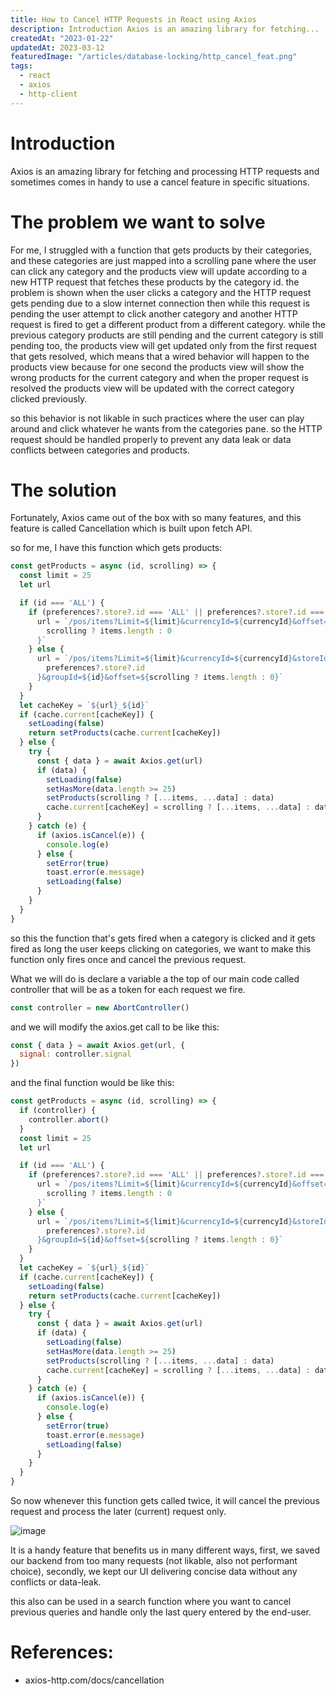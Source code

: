 ```yaml
---
title: How to Cancel HTTP Requests in React using Axios
description: Introduction Axios is an amazing library for fetching...
createdAt: "2023-01-22"
updatedAt: 2023-03-12
featuredImage: "/articles/database-locking/http_cancel_feat.png"
tags:
  - react
  - axios
  - http-client
---
```


# Introduction

Axios is an amazing library for fetching and processing HTTP requests and sometimes comes in handy to use a cancel feature in specific situations.

# The problem we want to solve

For me, I struggled with a function that gets products by their categories, and these categories are just mapped into a scrolling pane where the user can click any category and the products view will update according to a new HTTP request that fetches these products by the category id. the problem is shown when the user clicks a category and the HTTP request gets pending due to a slow internet connection then while this request is pending the user attempt to click another category and another HTTP request is fired to get a different product from a different category. while the previous category products are still pending and the current category is still pending too, the products view will get updated only from the first request that gets resolved, which means that a wired behavior will happen to the products view because for one second the products view will show the wrong products for the current category and when the proper request is resolved the products view will be updated with the correct category clicked previously.

so this behavior is not likable in such practices where the user can play around and click whatever he wants from the categories pane. so the HTTP request should be handled properly to prevent any data leak or data conflicts between categories and products.

# The solution

Fortunately, Axios came out of the box with so many features, and this feature is called Cancellation which is built upon fetch API.

so for me, I have this function which gets products:

```js
const getProducts = async (id, scrolling) => {
  const limit = 25
  let url

  if (id === 'ALL') {
    if (preferences?.store?.id === 'ALL' || preferences?.store?.id === undefined) {
      url = `/pos/items?Limit=${limit}&currencyId=${currencyId}&offset=${
        scrolling ? items.length : 0
      }`
    } else {
      url = `/pos/items?Limit=${limit}&currencyId=${currencyId}&storeId=${
        preferences?.store?.id
      }&groupId=${id}&offset=${scrolling ? items.length : 0}`
    }
  }
  let cacheKey = `${url}_${id}`
  if (cache.current[cacheKey]) {
    setLoading(false)
    return setProducts(cache.current[cacheKey])
  } else {
    try {
      const { data } = await Axios.get(url)
      if (data) {
        setLoading(false)
        setHasMore(data.length >= 25)
        setProducts(scrolling ? [...items, ...data] : data)
        cache.current[cacheKey] = scrolling ? [...items, ...data] : data
      }
    } catch (e) {
      if (axios.isCancel(e)) {
        console.log(e)
      } else {
        setError(true)
        toast.error(e.message)
        setLoading(false)
      }
    }
  }
}
```

so this the function that's gets fired when a category is clicked and it gets fired as long the user keeps clicking on categories, we want to make this function only fires once and cancel the previous request.

What we will do is declare a variable a the top of our main code called controller that will be as a token for each request we fire.

```js
const controller = new AbortController()
```

and we will modify the axios.get call to be like this:

```js
const { data } = await Axios.get(url, {
  signal: controller.signal
})
```

and the final function would be like this:

```js
const getProducts = async (id, scrolling) => {
  if (controller) {
    controller.abort()
  }
  const limit = 25
  let url

  if (id === 'ALL') {
    if (preferences?.store?.id === 'ALL' || preferences?.store?.id === undefined) {
      url = `/pos/items?Limit=${limit}&currencyId=${currencyId}&offset=${
        scrolling ? items.length : 0
      }`
    } else {
      url = `/pos/items?Limit=${limit}&currencyId=${currencyId}&storeId=${
        preferences?.store?.id
      }&groupId=${id}&offset=${scrolling ? items.length : 0}`
    }
  }
  let cacheKey = `${url}_${id}`
  if (cache.current[cacheKey]) {
    setLoading(false)
    return setProducts(cache.current[cacheKey])
  } else {
    try {
      const { data } = await Axios.get(url)
      if (data) {
        setLoading(false)
        setHasMore(data.length >= 25)
        setProducts(scrolling ? [...items, ...data] : data)
        cache.current[cacheKey] = scrolling ? [...items, ...data] : data
      }
    } catch (e) {
      if (axios.isCancel(e)) {
        console.log(e)
      } else {
        setError(true)
        toast.error(e.message)
        setLoading(false)
      }
    }
  }
}
```

So now whenever this function gets called twice, it will cancel the previous request and process the later (current) request only.

![image](https://cdn.hashnode.com/res/hashnode/image/upload/v1655291347326/rDpwetZhe.png?auto=compress,format&format=webp)

It is a handy feature that benefits us in many different ways, first, we saved our backend from too many requests (not likable, also not performant choice), secondly, we kept our UI delivering concise data without any conflicts or data-leak.

this also can be used in a search function where you want to cancel previous queries and handle only the last query entered by the end-user.

# References:

- axios-http.com/docs/cancellation
